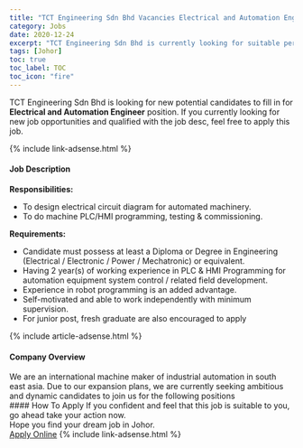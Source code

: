 ```yaml
---
title: "TCT Engineering Sdn Bhd Vacancies Electrical and Automation Engineer" 
category: Jobs 
date: 2020-12-24 
excerpt: "TCT Engineering Sdn Bhd is currently looking for suitable person to fill in the Electrical and Automation Engineer which positioned at Johor" 
tags: [Johor] 
toc: true 
toc_label: TOC 
toc_icon: "fire" 
--- 
```


<p>TCT Engineering Sdn Bhd is looking for new potential candidates to fill in for <b>Electrical and Automation Engineer</b> position. If you currently looking for new job opportunities and qualified with the job desc, feel free to apply this job.
</p>{% include link-adsense.html %} 
<div><div><div><h4>Job Description</h4></div></div><div><div><span><div><p><strong>Responsibilities:</strong></p><ul><li>To design electrical circuit diagram for automated machinery.</li><li>To do machine PLC/HMI&#160;programming, testing &amp; commissioning.&#160;</li></ul><p><strong>Requirements:</strong></p><ul><li>Candidate must possess at least a Diploma or Degree in Engineering (Electrical / Electronic / Power / Mechatronic) or equivalent.</li><li>Having 2 year(s) of working experience in PLC &amp; HMI Programming for automation equipment system control / related field development.</li><li>Experience in robot programming is an added advantage.</li><li>Self-motivated and able to work independently with minimum supervision.</li><li>For junior post, fresh graduate are also encouraged to apply</li></ul></div></span></div></div></div> 
{% include article-adsense.html %} 
<div><div><div><h4>Company Overview</h4></div></div><div><div><span><div><div>We are an international machine maker of industrial automation in south east asia. Due to our expansion plans, we are currently seeking ambitious and dynamic candidates to join us for the following positions</div></div></span></div></div></div> 
#### How To Apply 
If you confident and feel that this job is suitable to you, go ahead take your action now. <br/> 
Hope you find your dream job in Johor. <br/> 
<a href="https://www.jobstreet.com.my/en/job/electrical-and-automation-engineer-4450446?jobId=jobstreet-my-job-4450446&sectionRank=26&token=0~382e1886-09e9-4808-bfaf-efe98b7a7964&fr=SRP%20View%20In%20New%20Ta" class="btn btn--info" target="_blank" rel="nofollow noopenner">Apply Online</a> 
{% include link-adsense.html %} 